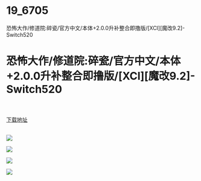 # 19_6705
恐怖大作/修道院:碎瓷/官方中文/本体+2.0.0升补整合即撸版/[XCI][魔改9.2]-Switch520
# 恐怖大作/修道院:碎瓷/官方中文/本体+2.0.0升补整合即撸版/[XCI][魔改9.2]-Switch520
 <br/></br>
[下载地址](https://www.switch520.cc/article/6705 "下载地址")
<br/></br>

<p><strong><img src="https://www.switch520.cc/muke_img/upload_art_editor_20201014-1_f25c258e1c663bf843d8d89a8ee7867a.jpg"></strong></p>
<p><strong><img src="https://www.switch520.cc/muke_img/upload_art_editor_20201014-1_1549e390c089265b712581b053abd5e0.jpg"></strong></p>
<p><strong><img src="https://www.switch520.cc/muke_img/upload_art_editor_20201014-1_bf8b390e20fe9cc7d0ce3432c105910b.jpg"></strong></p>
<p><strong><img src="https://www.switch520.cc/muke_img/upload_art_editor_20201014-1_c0a1579c7542b0544dc6d5b9e6b8c29c.jpg"></strong></p>
<p>&nbsp;</p>
<p>&nbsp;</p>
